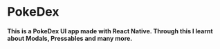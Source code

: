 # PokeDex

#### This is a PokeDex UI app made with React Native. Through this I learnt about Modals, Pressables and many more.

